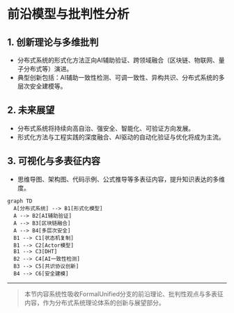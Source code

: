 # 前沿模型与批判性分析

## 1. 创新理论与多维批判

- 分布式系统的形式化方法正向AI辅助验证、跨领域融合（区块链、物联网、量子分布式等）演进。
- 典型创新包括：AI辅助一致性检测、可调一致性、异构共识、分布式系统的多层次安全建模等。

## 2. 未来展望

- 分布式系统将持续向高自治、强安全、智能化、可验证方向发展。
- 形式化方法与工程实践的深度融合、AI驱动的自动化验证与优化将成为主流。

## 3. 可视化与多表征内容

- 思维导图、架构图、代码示例、公式推导等多表征内容，提升知识表达的多维度。

```mermaid
graph TD
  A[分布式系统] --> B1[形式化模型]
  A --> B2[AI辅助验证]
  A --> B3[区块链融合]
  A --> B4[多层次安全]
  B1 --> C1[状态机复制]
  B1 --> C2[Actor模型]
  B1 --> C3[DHT]
  B2 --> C4[AI一致性检测]
  B3 --> C5[共识协议创新]
  B4 --> C6[安全建模]
```

---

> 本节内容系统性吸收FormalUnified分支的前沿理论、批判性观点与多表征内容，作为分布式系统理论体系的创新与展望部分。
